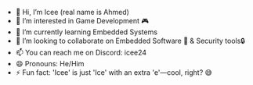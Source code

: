 - 👋 Hi, I’m Icee (real name is Ahmed)
- 👀 I’m interested in Game Development 🎮
- 🌱 I’m currently learning Embedded Systems
- 💞️ I’m looking to collaborate on Embedded Software 🤖 & Security tools🔒
- 📫 You can reach me on Discord: icee24
- 😄 Pronouns: He/Him
- ⚡ Fun fact: 'Icee' is just 'Ice' with an extra 'e'—cool, right? 😅

<!---
Icee12321/Icee12321 is a ✨ special ✨ repository because its `README.md` (this file) appears on your GitHub profile.
You can click the Preview link to take a look at your changes.
--->
